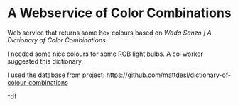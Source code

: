 # A Webservice of Color Combinations

Web service that returns some hex colours based on *Wada Sanzo | A Dictionary of Color Combinations*. 

I needed some nice colours for some RGB light bulbs.  A co-worker suggested this dictionary.

I used the database from project:
https://github.com/mattdesl/dictionary-of-colour-combinations

^df
